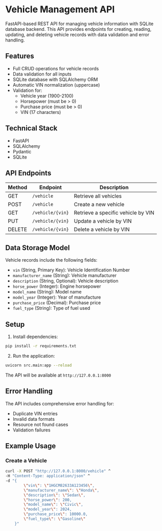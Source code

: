 # Vehicle Management API

FastAPI-based REST API for managing vehicle information with SQLite database backend. This API provides endpoints for creating, reading, updating, and deleting vehicle records with data validation and error handling.

## Features

- Full CRUD operations for vehicle records
- Data validation for all inputs
- SQLite database with SQLAlchemy ORM
- Automatic VIN normalization (uppercase)
- Validation for:
  - Vehicle year (1900-2100)
  - Horsepower (must be > 0)
  - Purchase price (must be > 0)
  - VIN (17 characters)

## Technical Stack

- FastAPI
- SQLAlchemy
- Pydantic
- SQLite

## API Endpoints

| Method | Endpoint | Description |
|--------|----------|-------------|
| GET | `/vehicle` | Retrieve all vehicles |
| POST | `/vehicle` | Create a new vehicle |
| GET | `/vehicle/{vin}` | Retrieve a specific vehicle by VIN |
| PUT | `/vehicle/{vin}` | Update a vehicle by VIN |
| DELETE | `/vehicle/{vin}` | Delete a vehicle by VIN |

## Data Storage Model

Vehicle records include the following fields:

- `vin` (String, Primary Key): Vehicle Identification Number
- `manufacturer_name` (String): Vehicle manufacturer
- `description` (String, Optional): Vehicle description
- `horse_power` (Integer): Engine horsepower
- `model_name` (String): Model name
- `model_year` (Integer): Year of manufacture
- `purchase_price` (Decimal): Purchase price
- `fuel_type` (String): Type of fuel used

## Setup

1. Install dependencies:
```bash
pip install -r requirements.txt
```

2. Run the application:
```bash
uvicorn src.main:app --reload
```

The API will be available at `http://127.0.0.1:8000`

## Error Handling

The API includes comprehensive error handling for:
- Duplicate VIN entries
- Invalid data formats
- Resource not found cases
- Validation failures

## Example Usage

### Create a Vehicle

```bash
curl -X POST "http://127.0.0.1:8000/vehicle" ^
-H "Content-Type: application/json" ^
-d "{
        \"vin\": \"1HGCM82633A123456\",
        \"manufacturer_name\": \"Honda\",
        \"description\": \"Sedan\",
        \"horse_power\": 200,
        \"model_name\": \"Civic\",
        \"model_year\": 2024,
        \"purchase_price\": 10000.0,
        \"fuel_type\": \"Gasoline\"
    }"
```
